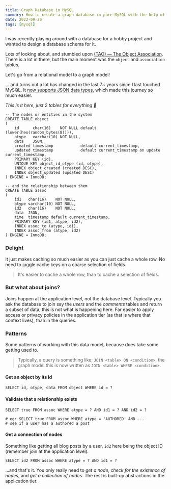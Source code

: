 ```yaml
---
title: Graph Database in MySQL
summary: How to create a graph database in pure MySQL with the help of JSON columns.
date: 2022-09-20
tags: [mysql]
---
```


I was recently playing around with a database for a hobby project and wanted to design a database schema for it.

Lots of looking about, and stumbled upon
[(TAO) — The Object Association](https://cs.uwaterloo.ca/~brecht/courses/854-Emerging-2014/readings/data-store/tao-facebook-distributed-datastore-atc-2013.pdf).
There is a lot in there, but the main moment was the `object` and `association` tables.

Let's go from a relational model to a graph model!

... and turns out a lot has changed in the last 7~ years since I last touched MySQL. It
[now supports JSON data types](https://dev.mysql.com/doc/refman/5.7/en/json.html), which made this journey so much
easier.

_This is it here, just 2 tables for everything 🎉_

```mysql
-- The nodes or entities in the system
CREATE TABLE object
(
    id      char(16)    NOT NULL default (lower(hex(random_bytes(8)))),
    otype   varchar(10) NOT NULL,
    data    JSON,
    created timestamp            default current_timestamp,
    updated timestamp            default current_timestamp on update current_timestamp,
    PRIMARY KEY (id),
    UNIQUE KEY object_id_otype (id, otype),
    INDEX object_created (created DESC),
    INDEX object_updated (updated DESC)
) ENGINE = InnoDB;

-- and the relationship between them
CREATE TABLE assoc
(
    id1   char(16)    NOT NULL,
    atype varchar(10) NOT NULL,
    id2   char(16)    NOT NULL,
    data  JSON,
    time  timestamp default current_timestamp,
    PRIMARY KEY (id1, atype, id2),
    INDEX assoc_to (atype, id1),
    INDEX assoc_from (atype, id2)
) ENGINE = InnoDB;
```

### Delight

It just makes caching so much easier as you can just cache a whole row. No need to juggle cache keys on a coarse
selection of fields.

> It's easier to cache a whole row, than to cache a selection of fields.

### But what about joins?

Joins happen at the application level, not the database level. Typically you ask the database to join say the _users_
and the _comments_ tables and return a subset of data, this is not what is happening here. Far easier to apply access or
privacy policies in the application tier (as that is where that context lives), than in the queries.

### Patterns

Some patterns of working with this data model, because does take some getting used to.

> Typically, a query is something like; `JOIN <table> ON <condition>`, the graph model this is now written as
> `JOIN <table> WHERE <condition>`.

#### Get an object by its id

```mysql
SELECT id, otype, data FROM object WHERE id = ?
```

#### Validate that a relationship exists

```mysql
SELECT true FROM assoc WHERE atype = ? AND id1 = ? AND id2 = ?

# eg: SELECT true FROM assoc WHERE atype = 'AUTHORED' AND ...
# see if a user has a authored a post
```

#### Get a connection of nodes

Something like getting all blog posts by a user, `id2` here being the object ID (remember join at the application
level).

```mysql
SELECT id2 FROM assoc WHERE atype = ? AND id1 = ?
```

...and that's it. You only really need to _get a node_, _check for the existence of nodes_, and _get a collection of
nodes_. The rest is built-up abstractions in the application tier.
